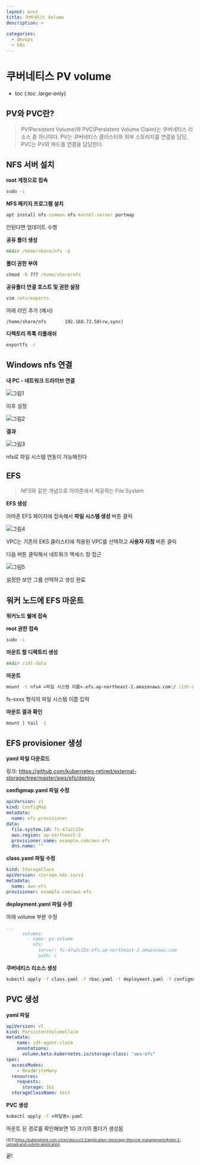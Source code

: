 ```yaml
---
layout: post
title: 쿠버네티스 Volume
description: >
  
categories:
  - devops
  - k8s
---
```


# 쿠버네티스 PV volume

* toc
{:toc .large-only}

## PV와 PVC란?

> PV(Persistent Volume)와 PVC(Persistent Volume Claim)는 쿠버네티스 리소스 중 하나이다. PV는 쿠버네티스 클러스터와 외부 스토리지를 연결을 담당, PVC는 PV와 파드를 연결을 담당한다.

## NFS 서버 설치

**root 계정으로 접속**

```cmd
sudo -i
```


**NFS 패키지 프로그램 설치**

```cmd
apt install nfs-common nfs-kernel-server portmap
```

안된다면 업데이트 수행

**공유 폴더 생성**

```cmd
mkdir /home/share/nfs -p
```

**폴더 권한 부여**

```cmd
chmod -R 777 /home/share/nfs
```

**공유폴더 연결 호스트 및 권한 설정**

```cmd
vim /etc/exports
```

아래 라인 추가 (예시)

```
/home/share/nfs       192.168.72.58(rw,sync)
```

**디렉토리 목록 리플래쉬**

```cmd
exportfs -r
```

## Windows nfs 연결

**내 PC - 네트워크 드라이브 연결**

![그림1](/assets/img/k8s/nfs_windows.png)

이후 설정

![그림2](/assets/img/k8s/nfs_indows_sett.png)

**결과**

![그림3](/assets/img/k8s/nfs_windows_result.png)

nfs로 파일 시스템 연동이 가능해진다

## EFS

> NFS와 같은 개념으로 아마존에서 제공하는 File System

**EFS 생성**

아마존 EFS 페이지에 접속해서 **파일 시스템 생성** 버튼 클릭

![그림4](/assets/img/k8s/efs_create.png)

VPC는 기존의 EKS 클러스터에 적용된 VPC를 선택하고 **사용자 지정** 버튼 클릭

다음 버튼 클릭해서 네트워크 액세스 창 접근

![그림5](/assets/img/k8s/efs_network_access.png)

설정한 보안 그룹 선택하고 생성 완료

## 워커 노드에 EFS 마운트

**워커노드 쉘에 접속**

**root 권한 접속**

```cmd
sudo -i
```

**마운트 할 디렉토리 생성**

```cmd
mkdir /idt-data
```

**마운트**

```cmd
mount -t nfs4 <파일 시스템 이름>.efs.ap-northeast-2.amazonaws.com:/ /idt-data
```

fs-xxxx 형식의 파일 시스템 이름 입력

**마운트 결과 확인**

```cmd
mount | tail -1
```

## EFS provisioner 생성

**yaml 파일 다운로드**

링크: https://github.com/kubernetes-retired/external-storage/tree/master/aws/efs/deploy

**configmap.yaml 파일 수정**

```yaml
apiVersion: v1
kind: ConfigMap
metadata:
  name: efs-provisioner
data:
  file.system.id: fs-47a2c22e
  aws.region: ap-northeast-2
  provisioner.name: example.com/aws-efs
  dns.name: ""
```

**class.yaml 파일 수정**

```yaml
kind: StorageClass
apiVersion: storage.k8s.io/v1
metadata:
  name: aws-efs
provisioner: example.com/aws-efs
```

**deployment.yaml 파일 수정**

아래 volume 부분 수정

```yaml
...
      volumes:
        - name: pv-volume
          nfs:
            server: fs-47a2c22e.efs.ap-northeast-2.amazonaws.com
            path: /
```

**쿠버네티스 리소스 생성**

```cmd
kubectl apply -f class.yaml -f rbac.yaml -f deployment.yaml -f configmap.yaml
```

## PVC 생성

**yaml 파일**

```yaml
apiVersion: v1
kind: PersistentVolumeClaim
metadata:
    name: idt-agent-claim
    annotations:
      volume.beta.kubernetes.io/storage-class: "aws-efs"
spec:
  accessModes:
    - ReadWriteMany
  resources:
    requests:
      storage: 1Gi
  storageClassName: test
```

**PVC 생성**

```cmd
kubectl apply -f <파일명>.yaml
```

마운트 된 경로를 확인해보면 1G 크기의 폴더가 생성됨





<span style="font-size:70%">[참조]https://kubesphere.com.cn/en/docs/v3.3/application-store/app-lifecycle-management/#step-2-upload-and-submit-application</span>

끝!
